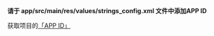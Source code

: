 **请于 app/src/main/res/values/strings_config.xml 文件中添加APP ID**

获取项目的[「APP ID」](https://docs.anyrtc.io/cn/AnyRTCCloud/console/manage_projects?platform=Android#获取app-id。)

